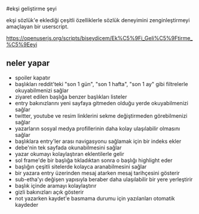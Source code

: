 #ekşi geliştirme şeyi

ekşi sözlük'e eklediği çeşitli özelliklerle sözlük deneyimini zenginleştirmeyi amaçlayan bir userscript.

https://openuserjs.org/scripts/biseydicem/Ek%C5%9Fi_Geli%C5%9Ftirme_%C5%9Eeyi

## neler yapar
- spoiler kapatır
- başlıkları reddit'teki "son 1 gün", "son 1 hafta", "son 1 ay" gibi filtrelerle okuyabilmenizi sağlar
- ziyaret edilen başlığa benzer başlıkları listeler
- entry bakınızlarını yeni sayfaya gitmeden olduğu yerde okuyabilmenizi sağlar
- twitter, youtube ve resim linklerini sekme değiştirmeden görebilmenizi sağlar
- yazarların sosyal medya profillerinin daha kolay ulaşılabilir olmasını sağlar
- başlıklara entry'ler arası navigasyonu sağlamak için bir indeks ekler
- debe'nin tek sayfada okunabilmesini sağlar
- yazar okumayı kolaylaştıran eklentilerle gelir
- sol frame'de bir başlığa tıkladıktan sonra o başlığı highlight eder
- başlığın çeşitli sitelerde kolayca aranabilmesini sağlar
- bir yazara entry üzerinden mesaj atarken mesaj tarihçesini gösterir
- sub-etha'yı değişen yapısıyla beraber daha ulaşılabilir bir yere yerleştirir
- başlık içinde aramayı kolaylaştırır
- gizli bakınızları açık gösterir
- not yazarken kaydet'e basmama durumu için yazılanları otomatik kaydeder
